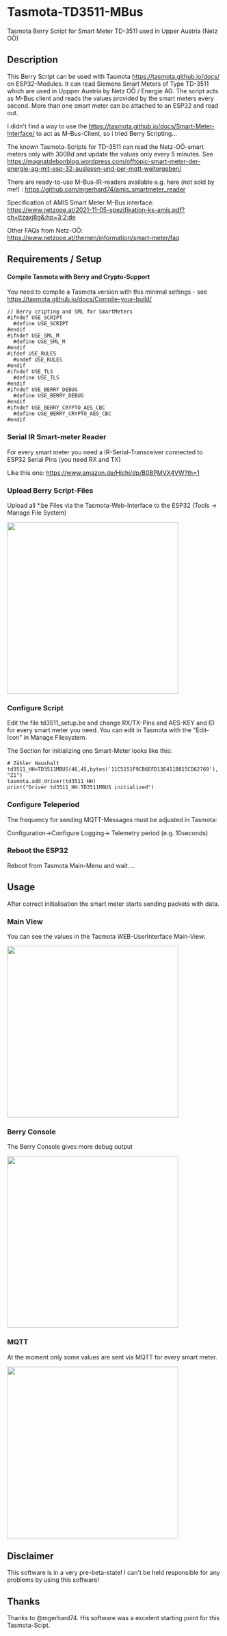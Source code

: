 # Tasmota-TD3511-MBus
Tasmota Berry Script for Smart Meter TD-3511 used in Upper Austria (Netz OÖ)

## Description
This Berry Script can be used with Tasmota https://tasmota.github.io/docs/ on ESP32-Modules.
It can read Siemens Smart Meters of Type TD-3511 which are used in Uppper Austria by Netz OÖ / Energie AG.
The script acts as M-Bus client and reads the values provided by the smart meters every second.
More than one smart meter can be attached to an ESP32 and read out.

I didn't find a way to use the https://tasmota.github.io/docs/Smart-Meter-Interface/ to act as M-Bus-Client, so i tried Berry Scripting...

The known Tasmota-Scripts for TD-3511 can read the Netz-OÖ-smart meters only with 300Bd and update the values only every 5 minutes.
See https://magnatdebonblog.wordpress.com/offtopic-smart-meter-der-energie-ag-mit-esp-32-auslesen-und-per-mqtt-weitergeben/

There are ready-to-use M-Bus-IR-readers available e.g. here (not sold by me!) : https://github.com/mgerhard74/amis_smartmeter_reader

Specification of AMIS Smart Meter M-Bus interface: https://www.netzooe.at/2021-11-05-spezifikation-ks-amis.pdf?ch=ttzaxj8g&:hp=3;2;de

Other FAQs from Netz-OÖ: https://www.netzooe.at/themen/information/smart-meter/faq


## Requirements / Setup
#### Compile Tasmota with Berry and Crypto-Support
You need to compile a Tasmota version with this minimal settings - see https://tasmota.github.io/docs/Compile-your-build/
```
// Berry cripting and SML for SmartMeters
#ifndef USE_SCRIPT
  #define USE_SCRIPT
#endif
#ifndef USE_SML_M
  #define USE_SML_M
#endif
#ifdef USE_RULES
  #undef USE_RULES
#endif
#ifndef USE_TLS
  #define USE_TLS
#endif
#ifndef USE_BERRY_DEBUG
  #define USE_BERRY_DEBUG
#endif
#ifndef USE_BERRY_CRYPTO_AES_CBC
  #define USE_BERRY_CRYPTO_AES_CBC
#endif
```
### Serial IR Smart-meter Reader
For every smart meter you need a IR-Serial-Transceiver connected to ESP32 Serial Pins (you need RX and TX)

Like this one: https://www.amazon.de/Hichi/dp/B0BPMVX4VW?th=1

### Upload Berry Script-Files
Upload all *.be Files via the Tasmota-Web-Interface to the ESP32 (Tools -> Manage File System)

<img src='images/TD3511MBUS-Tasmota-LoRa - Manage File system.png' width='400'>

### Configure Script
Edit the file td3511_setup.be and change RX/TX-Pins and AES-KEY and ID for every smart meter you need. You can edit in Tasmota with the "Edit-Icon" in Manage Filesystem.

The Section for Initializing one Smart-Meter looks like this:

```
# Zähler Haushalt
td3511_HH=TD3511MBUS(46,45,bytes('11C5151F9CB6EFD13E411B815CD62769'), "Z1")
tasmota.add_driver(td3511_HH)
print("Driver td3511_HH:TD3511MBUS initialized")
```

### Configure Teleperiod
The frequency for sending MQTT-Messages must be adjusted in Tasmota:  

Configuration->Configure Logging-> Telemetry period (e.g. 10seconds)

### Reboot the ESP32 
Reboot from Tasmota Main-Menu and wait....


## Usage
After correct initialisation the smart meter starts sending packets with data.

### Main View
You can see the values in the Tasmota WEB-UserInterface Main-View:

<img src='images/TD3511MBUS-Tasmota-LoRa - Main Menu.png' width='400'>

### Berry Console
The Berry Console gives more debug output

<img src='images/TD3511MBUS-Tasmota-LoRa - Berry Console.png' width='400'>

### MQTT
At the moment only some values are sent via MQTT for every smart meter.

<img src='images/TD3511MBUS-JSON-Output.png' width='400'>

## Disclaimer
This software is in a very pre-beta-state! 
I can't be held responsible for any problems by using this software!

## Thanks
Thanks to @mgerhard74. His software was a excelent starting point for this Tasmota-Scipt.
